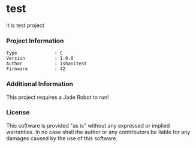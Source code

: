 test
================

it is test project

### Project Information
```
Type              : C
Version           : 1.0.0
Author            : Ishanitest
Firmware          : 42
```

### Additional Information
This project requires a Jade Robot to run!

### License
This software is provided "as is" without any expressed or implied warranties.  In no case shall the author or any contributors be liable for any damages caused by the use of this software.

